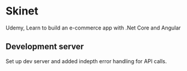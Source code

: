 # Skinet

Udemy, Learn to build an e-commerce app with .Net Core and Angular

## Development server
Set up dev server and added indepth error handling for API calls.